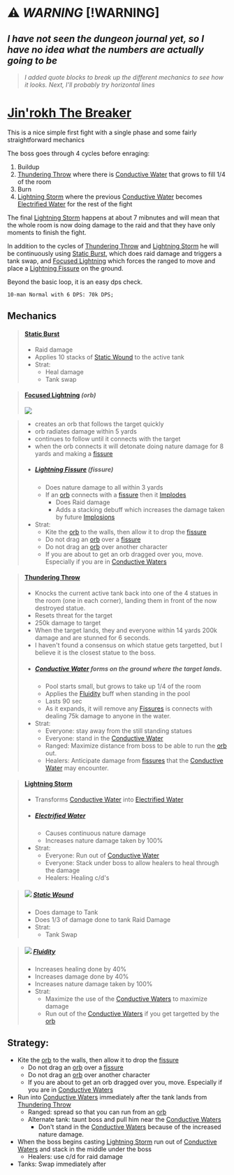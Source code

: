 # ⚠️ ***WARNING*** [!WARNING]
## ***I have not seen the dungeon journal yet, so I have no idea what the numbers are actually going to be*** 
> *I added quote blocks to break up the different mechanics to see how it looks. Next, I'll probably try horizontal lines*
# [Jin'rokh The Breaker](<https://www.icy-veins.com/wow/jin-rokh-the-breaker-strategy-guide-normal-heroic>)
This is a nice simple first fight with a single phase and some fairly straightforward mechanics

The boss goes through 4 cycles before enraging:
1. Buildup
1. [Thundering Throw](#thundering-throw) where there is [Conductive Water](#conductive-water-forms-on-the-ground-where-the-target-lands) that grows to fill 1/4 of the room
1. Burn
1. [Lightning Storm](#lightning-storm) where the previous [Conductive Water](#conductive-water-forms-on-the-ground-where-the-target-lands) becomes [Electrified Water](#electrified-water) for the rest of the fight

The final [Lightning Storm](#lightning-storm) happens at about 7 mibnutes and will mean that the whole room is now doing damage to the raid and that they have only moments to finish the fight.

In addition to the cycles of [Thundering Throw](#thundering-throw) and [Lightning Storm](#lightning-storm) he will be continuously using [Static Burst](#static-burst), which does raid damage and triggers a tank swap, and [Focused Lightning](#focused-lightning) which forces the ranged to move and place a [Lightning Fissure](#lightning-fissure) on the ground.

Beyond the basic loop, it is an easy dps check.

`10-man Normal with 6 DPS: 70k DPS;`

## Mechanics

>#### [Static Burst](<https://www.wowhead.com/spell=137162>)
>- Raid damage
>- Applies 10 stacks of [Static Wound](#static-wound) to the active tank
>- Strat:
>    - Heal damage
 >   - Tank swap

>#### [Focused Lightning](<https://www.wowhead.com/spell=137422>) *(orb)*
><img src="https://wow.zamimg.com/uploads/screenshots/small/354790.jpg">

>- creates an orb that follows the target quickly
>- orb radiates damage within 5 yards
>- continues to follow until it connects with the target
>- when the orb connects it will detonate doing nature damage for 8 yards and making a [fissure](#lightning-fissure)
>- ##### [Lightning Fissure](<https://www.wowhead.com/spell=139467>) *(fissure)*
>    - Does nature damage to all within 3 yards
>    - If an [orb](#focused-lightning-orb) connects with a [fissure](#lightning-fissure-fissure) then it [Implodes](<https://www.wowhead.com/spell=137507>)
>        - Does Raid damage
>        - Adds a stacking debuff which increases the damage taken by future [Implosions](<https://www.wowhead.com/spell=137507>)
>- Strat:
>    - Kite the [orb](#focused-lightning-orb) to the walls, then allow it to drop the [fissure](#lightning-fissure)
>    - Do not drag an [orb](#focused-lightning-orb) over a [fissure](#lightning-fissure)
>    - Do not drag an [orb](#focused-lightning-orb) over another character
>    - If you are about to get an orb dragged over you, move. Especially if you are in [Conductive Waters](#conductive-water-forms-on-the-ground-where-the-target-lands)

>#### [Thundering Throw](<https://www.wowhead.com/spell=137167>)
>- Knocks the current active tank back into one of the 4 statues in the room (one in each corner), landing them in front of the now destroyed statue.
>- Resets threat for the target
>- 250k damage to target
>- When the target lands, they and everyone within 14 yards 200k damage and are stunned for 6 seconds.
>- I haven't found a consensus on which statue gets targetted, but I believe it is the closest statue to the boss.
>- ##### [Conductive Water](<>) forms on the ground where the target lands.
>    - Pool starts small, but grows to take up 1/4 of the room
>    - Applies the [Fluidity](#fluidity) buff when standing in the pool
 >   - Lasts 90 sec
 >   - As it expands, it will remove any [Fissures](#lightning-fissure) is connects with dealing 75k damage to anyone in the water.
>- Strat:
>   - Everyone: stay away from the still standing statues
>    - Everyone: stand in the [Conductive Water](#conductive-water-forms-on-the-ground-where-the-target-lands)
>    - Ranged: Maximize distance from boss to be able to run the [orb](#focused-lightning-orb) out.
 >   - Healers: Anticipate damage from [fissures](#lightning-fissure) that the [Conductive Water](#conductive-water-forms-on-the-ground-where-the-target-lands) may encounter.

>#### [Lightning Storm](<https://www.wowhead.com/spell=137261>)
>- Transforms [Conductive Water](#conductive-water-forms-on-the-ground-where-the-target-lands) into [Electrified Water](#electrified-water)
>- ##### [Electrified Water](<https://www.wowhead.com/spell=138006>)
>    - Causes continuous nature damage
>    - Increases nature damage taken by 100%
>- Strat:
>    - Everyone: Run out of [Conductive Water](#conductive-water-forms-on-the-ground-where-the-target-lands)
>    - Everyone: Stack under boss to allow healers to heal through the damage
>    - Healers: Healing c/d's

>##### <img src = "https://wow.zamimg.com/images/wow/icons/large/spell_nature_purge.jpg"> [Static Wound](<https://www.wowhead.com/spell=138349>)
>- Does damage to Tank
>- Does 1/3 of damage done to tank Raid Damage
>- Strat:
>    - Tank Swap

>##### <img src="https://wow.zamimg.com/images/wow/icons/large/inv_misc_volatilewater.jpg"> [Fluidity](<https://www.wowhead.com/spell=138002>)
>- Increases healing done by 40%
>- Increases damage done by 40%
>- Increases nature damage taken by 100%
>- Strat:
>    - Maximize the use of the [Conductive Waters](#conductive-water-forms-on-the-ground-where-the-target-lands) to maximize damage
>    - Run out of the [Conductive Waters](#conductive-water-forms-on-the-ground-where-the-target-lands) if you get targetted by the [orb](#focused-lightning-orb)

## Strategy:
- Kite the [orb](#focused-lightning-orb) to the walls, then allow it to drop the [fissure](#lightning-fissure)
    - Do not drag an [orb](#focused-lightning-orb) over a [fissure](#lightning-fissure)
    - Do not drag an [orb](#focused-lightning-orb) over another character
    - If you are about to get an orb dragged over you, move. Especially if you are in [Conductive Waters](#conductive-water-forms-on-the-ground-where-the-target-lands)
- Run into [Conductive Waters](#conductive-water-forms-on-the-ground-where-the-target-lands) immediately after the tank lands from [Thundering Throw](#thundering-throw)
    - Ranged: spread so that you can run from an [orb](#focused-lightning-orb)
    - Alternate tank: taunt boss and pull him near the [Conductive Waters](#conductive-water-forms-on-the-ground-where-the-target-lands)
        - Don't stand in the [Conductive Waters](#conductive-water-forms-on-the-ground-where-the-target-lands) because of the increased nature damage.
- When the boss begins casting [Lightning Storm](#lightning-storm) run out of [Conductive Waters](#conductive-water-forms-on-the-ground-where-the-target-lands) and stack in the middle under the boss
    - Healers: use c/d for raid damage
- Tanks: Swap immediately after 